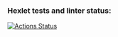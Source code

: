 ### Hexlet tests and linter status:
[![Actions Status](https://github.com/GermanCHLB/layout-designer-project-lvl2/workflows/hexlet-check/badge.svg)](https://github.com/GermanCHLB/layout-designer-project-lvl2/actions)